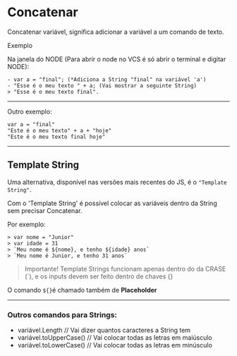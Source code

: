 # Concatenar 
Concatenar variável, significa adicionar a variável a um comando de texto.

Exemplo

Na janela do NODE (Para abrir o node no VCS é só abrir o terminal e digitar NODE):

```
- var a = "final"; (*Adiciona a String "final" na variável 'a')
- "Esse é o meu texto " + a; (Vai mostrar a seguinte String)
> "Esse é o meu texto final".

```

--------------------------------

Outro exemplo:

```
var a = "final"
"Este é o meu texto" + a + "hoje"
"Este é o meu texto final hoje"
```

______________________

## Template String

Uma alternativa, disponível nas versões mais recentes do JS, é o `"Template String"`.

Com o 'Template String' é possível colocar as variáveis dentro da String sem precisar Concatenar.

Por exemplo:

```
> var nome = "Junior"
> var idade = 31
> `Meu nome é ${nome}, e tenho ${idade} anos`
> `Meu nome é Junior, e tenho 31 anos`
```

> Importante! Template Strings funcionam apenas dentro do da CRASE (`), e os inputs devem ser feito dentro de chaves {}

O comando `${}`é chamado também de **Placeholder**

______________________

### Outros comandos para Strings:

- variável.Length // Vai dizer quantos caracteres a String tem
- variável.toUpperCase() // Vai colocar todas as letras em maiúsculo
- variável.toLowerCase() // Vai colocar todas as letras em minúsculo